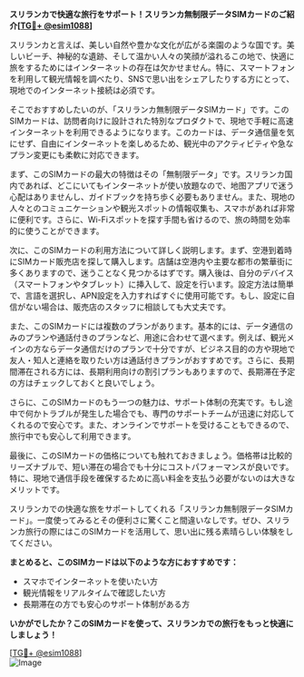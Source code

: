 **スリランカで快適な旅行をサポート！スリランカ無制限データSIMカードのご紹介[[TG💪+ @esim1088](https://t.me/s/esim1088)]**

スリランカと言えば、美しい自然や豊かな文化が広がる楽園のような国です。美しいビーチ、神秘的な遺跡、そして温かい人々の笑顔が溢れるこの地で、快適に旅をするためにはインターネットの存在は欠かせません。特に、スマートフォンを利用して観光情報を調べたり、SNSで思い出をシェアしたりする方にとって、現地でのインターネット接続は必須です。

そこでおすすめしたいのが、「スリランカ無制限データSIMカード」です。このSIMカードは、訪問者向けに設計された特別なプロダクトで、現地で手軽に高速インターネットを利用できるようになります。このカードは、データ通信量を気にせず、自由にインターネットを楽しめるため、観光中のアクティビティや急なプラン変更にも柔軟に対応できます。

まず、このSIMカードの最大の特徴はその「無制限データ」です。スリランカ国内であれば、どこにいてもインターネットが使い放題なので、地图アプリで迷う心配はありませんし、ガイドブックを持ち歩く必要もありません。また、現地の人々とのコミュニケーションや観光スポットの情報収集も、スマホがあれば非常に便利です。さらに、Wi-Fiスポットを探す手間も省けるので、旅の時間を効率的に使うことができます。

次に、このSIMカードの利用方法について詳しく説明します。まず、空港到着時にSIMカード販売店を探して購入します。店舗は空港内や主要な都市の繁華街に多くありますので、迷うことなく見つかるはずです。購入後は、自分のデバイス（スマートフォンやタブレット）に挿入して、設定を行います。設定方法は簡単で、言語を選択し、APN設定を入力すればすぐに使用可能です。もし、設定に自信がない場合は、販売店のスタッフに相談しても大丈夫です。

また、このSIMカードには複数のプランがあります。基本的には、データ通信のみのプランや通話付きのプランなど、用途に合わせて選べます。例えば、観光メインの方ならデータ通信だけのプランで十分ですが、ビジネス目的の方や現地で友人・知人と連絡を取りたい方は通話付きプランがおすすめです。さらに、長期間滞在される方には、長期利用向けの割引プランもありますので、長期滞在予定の方はチェックしておくと良いでしょう。

さらに、このSIMカードのもう一つの魅力は、サポート体制の充実です。もし途中で何かトラブルが発生した場合でも、専門のサポートチームが迅速に対応してくれるので安心です。また、オンラインでサポートを受けることもできるので、旅行中でも安心して利用できます。

最後に、このSIMカードの価格についても触れておきましょう。価格帯は比較的リーズナブルで、短い滞在の場合でも十分にコストパフォーマンスが良いです。特に、現地で通信手段を確保するために高い料金を支払う必要がないのは大きなメリットです。

スリランカでの快適な旅をサポートしてくれる「スリランカ無制限データSIMカード」。一度使ってみるとその便利さに驚くこと間違いなしです。ぜひ、スリランカ旅行の際にはこのSIMカードを活用して、思い出に残る素晴らしい体験をしてください。

**まとめると、このSIMカードは以下のような方におすすめです：**
- スマホでインターネットを使いたい方
- 観光情報をリアルタイムで確認したい方
- 長期滞在の方でも安心のサポート体制がある方

**いかがでしたか？このSIMカードを使って、スリランカでの旅行をもっと快適にしましょう！**

[[TG💪+ @esim1088](https://t.me/s/esim1088)]  
![Image](https://i.postimg.cc/Y0z9fWf4/image.png)